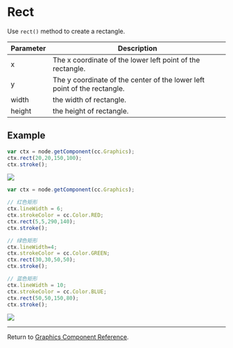 # Rect

Use `rect()` method to create a rectangle.

| Parameter | Description
| -------------- | ----------- |
| x | The x coordinate of the lower left point of the rectangle.
| y | The y coordinate of the center of the lower left point of the rectangle.
| width | the width of rectangle.
| height | the height of rectangle.

## Example

```javascript
var ctx = node.getComponent(cc.Graphics);
ctx.rect(20,20,150,100);
ctx.stroke();
```

<a href="graphics/rect.png"><img src="graphics/rect.png"></a>

```javascript
var ctx = node.getComponent(cc.Graphics);

// 红色矩形
ctx.lineWidth = 6;
ctx.strokeColor = cc.Color.RED;
ctx.rect(5,5,290,140);
ctx.stroke();

// 绿色矩形
ctx.lineWidth=4;
ctx.strokeColor = cc.Color.GREEN;
ctx.rect(30,30,50,50);
ctx.stroke();

// 蓝色矩形
ctx.lineWidth = 10;
ctx.strokeColor = cc.Color.BLUE;
ctx.rect(50,50,150,80);
ctx.stroke();
```

<a href="graphics/rect2.png"><img src="graphics/rect2.png"></a>

<hr>

Return to [Graphics Component Reference](../../components/graphics.md).
